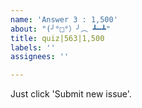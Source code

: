 ```yaml
---
name: 'Answer 3 : 1,500'
about: "(╯°□°）╯︵ ┻━┻"
title: quiz|563|1,500
labels: ''
assignees: ''

---
```


Just click 'Submit new issue'.
